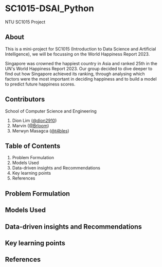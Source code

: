 # SC1015-DSAI_Python
NTU SC1015 Project

## About
This is a mini-project for SC1015 (Introduction to Data Science and Artificial Intelligence), we will be focussing on the World Happiness Report 2023.

Singapore was crowned the happiest country in Asia and ranked 25th in the UN's World Happiness Report 2023. Our group decided to dive deeper to find out how Singapore achieved its ranking, through analysing which factors were the most important in deciding happiness and to build a model to predict future happiness scores.

## Contributors

School of Computer Science and Engineering

1. Dion Lim ([@dion2910](https://github.com/dion2910))
2. Marvin ([@Brloom]())
3. Merwyn Masagca ([@t4bles]())

## Table of Contents
1. Problem Formulation
2. Models Used
3. Data-driven insights and Recommendations
4. Key learning points
5. References

## Problem Formulation

## Models Used

## Data-driven insights and Recommendations

## Key learning points

## References
